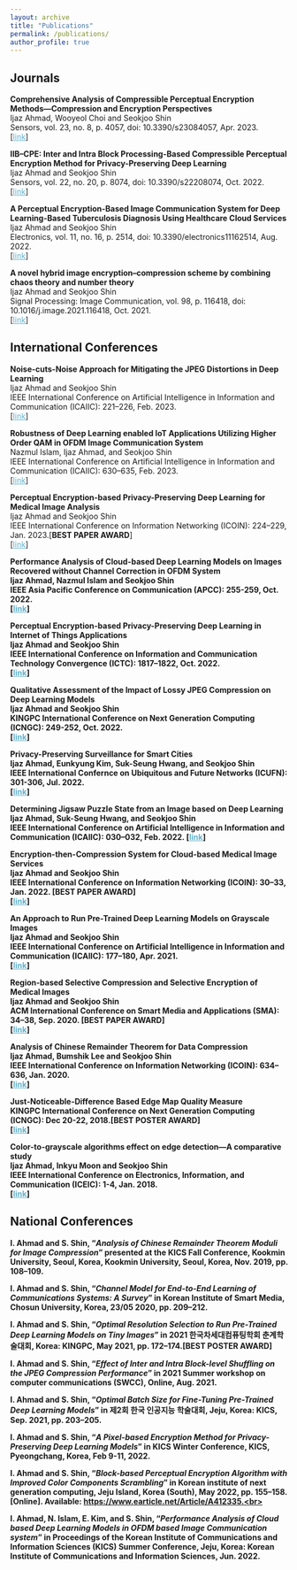 ```yaml
---
layout: archive
title: "Publications"
permalink: /publications/
author_profile: true
---
```


<h2>Journals</h2>

<b>Comprehensive Analysis of Compressible Perceptual Encryption Methods—Compression and Encryption Perspectives</b><br>
Ijaz Ahmad, Wooyeol Choi and Seokjoo Shin<br>
Sensors, vol. 23, no. 8, p. 4057, doi: 10.3390/s23084057, Apr. 2023. <br>
[<a href="https://www.mdpi.com/1424-8220/23/8/4057" target="_blank" style="color:#64B2CB">link</a>]<br>

<b>IIB–CPE: Inter and Intra Block Processing-Based Compressible Perceptual Encryption Method for Privacy-Preserving Deep Learning</b><br>
Ijaz Ahmad and Seokjoo Shin<br>
Sensors, vol. 22, no. 20, p. 8074, doi: 10.3390/s22208074, Oct. 2022. <br>
[<a href="https://www.mdpi.com/1424-8220/22/20/8074" target="_blank" style="color:#64B2CB">link</a>]<br>

<b>A Perceptual Encryption-Based Image Communication System for Deep Learning-Based Tuberculosis Diagnosis Using Healthcare Cloud Services</b> <br>
Ijaz Ahmad and Seokjoo Shin<br>
Electronics, vol. 11, no. 16, p. 2514, doi: 10.3390/electronics11162514, Aug. 2022. <br>
[<a href="https://www.mdpi.com/2079-9292/11/16/2514" target="_blank" style="color:#64B2CB">link</a>]<br>

<b>A novel hybrid image encryption–compression scheme by combining chaos theory and number theory</b><br>
Ijaz Ahmad and Seokjoo Shin<br>
Signal Processing: Image Communication, vol. 98, p. 116418, doi: 10.1016/j.image.2021.116418, Oct. 2021. <br>
[<a href="https://www.sciencedirect.com/science/article/abs/pii/S0923596521001983" target="_blank" style="color:#64B2CB">link</a>]<br>


<h2>International Conferences</h2>

<b>Noise-cuts-Noise Approach for Mitigating the JPEG Distortions in Deep Learning</b><br>
Ijaz Ahmad and Seokjoo Shin <br>
IEEE International Conference on Artificial Intelligence in Information and Communication (ICAIIC): 221–226, Feb. 2023. <br>
[<a href="https://ieeexplore.ieee.org/document/10067012" target="_blank" style="color:#64B2CB">link</a>]<br>

<b>Robustness of Deep Learning enabled IoT Applications Utilizing Higher Order QAM in OFDM Image Communication System</b><br>
Nazmul Islam, Ijaz Ahmad, and Seokjoo Shin <br>
IEEE International Conference on Artificial Intelligence in Information and Communication (ICAIIC): 630–635, Feb. 2023. <br>
[<a href="https://ieeexplore.ieee.org/document/10067100" target="_blank" style="color:#64B2CB">link</a>]<br>

<b>Perceptual Encryption-based Privacy-Preserving Deep Learning for Medical Image Analysis</b><br>
Ijaz Ahmad and Seokjoo Shin <br>
IEEE International Conference on Information Networking (ICOIN): 224–229, Jan. 2023.[<b>BEST PAPER AWARD</b>]<br>
[<a href="https://ieeexplore.ieee.org/document/10048970" target="_blank" style="color:#64B2CB">link</a>]<br>

<b>Performance Analysis of Cloud-based Deep Learning Models on Images Recovered without Channel Correction in OFDM System<b><br>
Ijaz Ahmad, Nazmul Islam and Seokjoo Shin <br>
IEEE Asia Pacific Conference on Communication (APCC): 255-259, Oct. 2022. <br>
[<a href="https://ieeexplore.ieee.org/abstract/document/9943691" target="_blank" style="color:#64B2CB">link</a>]<br>

<b>Perceptual Encryption-based Privacy-Preserving Deep Learning in Internet of Things Applications</b><br>
Ijaz Ahmad and Seokjoo Shin <br>
IEEE International Conference on Information and Communication Technology Convergence (ICTC): 1817–1822, Oct. 2022. <br>
[<a href="https://ieeexplore.ieee.org/document/9952589" target="_blank" style="color:#64B2CB">link</a>]<br>

<b>Qualitative Assessment of the Impact of Lossy JPEG Compression on Deep Learning Models</b><br>
Ijaz Ahmad and Seokjoo Shin <br>
KINGPC International Conference on Next Generation Computing (ICNGC): 249-252, Oct. 2022. <br>
[<a href="https://www.earticle.net/Article/A419789" target="_blank" style="color:#64B2CB">link</a>]<br>

<b>Privacy-Preserving Surveillance for Smart Cities</b><br>
Ijaz Ahmad, Eunkyung Kim, Suk-Seung Hwang, and Seokjoo Shin <br>
IEEE International Confernce on Ubiquitous and Future Networks (ICUFN): 301-306, Jul. 2022. <br>
[<a href="https://ieeexplore.ieee.org/document/9829680" target="_blank" style="color:#64B2CB">link</a>]<br>

<b>Determining Jigsaw Puzzle State from an Image based on Deep Learning</b><br>
Ijaz Ahmad, Suk-Seung Hwang, and Seokjoo Shin <br>
IEEE International Conference on Artificial Intelligence in Information and Communication (ICAIIC): 030–032, Feb. 2022. 
[<a href="https://ieeexplore.ieee.org/document/9722672" target="_blank" style="color:#64B2CB">link</a>]<br>

<b>Encryption-then-Compression System for Cloud-based Medical Image Services</b><br>
Ijaz Ahmad and Seokjoo Shin <br>
IEEE International Conference on Information Networking (ICOIN): 30–33, Jan. 2022. [<b>BEST PAPER AWARD</b>]<br>
[<a href="https://ieeexplore.ieee.org/document/9687214" target="_blank" style="color:#64B2CB">link</a>]<br>

<b>An Approach to Run Pre-Trained Deep Learning Models on Grayscale Images</b><br>
Ijaz Ahmad and Seokjoo Shin <br>
IEEE International Conference on Artificial Intelligence in Information and Communication (ICAIIC): 177–180, Apr. 2021.<br>
[<a href="https://ieeexplore.ieee.org/document/9415275" target="_blank" style="color:#64B2CB">link</a>]<br>

<b>Region-based Selective Compression and Selective Encryption of Medical Images</b><br>
Ijaz Ahmad and Seokjoo Shin <br>
ACM International Conference on Smart Media and Applications (SMA): 34–38, Sep. 2020. [<b>BEST PAPER AWARD</b>] <br>
[<a href="https://dl.acm.org/doi/fullHtml/10.1145/3426020.3426027" target="_blank" style="color:#64B2CB">link</a>]<br>

<b>Analysis of Chinese Remainder Theorem for Data Compression</b><br>
Ijaz Ahmad, Bumshik Lee and Seokjoo Shin <br>
IEEE International Conference on Information Networking (ICOIN): 634–636, Jan. 2020.<br>
[<a href="https://ieeexplore.ieee.org/document/9016442" target="_blank" style="color:#64B2CB">link</a>]<br>

<b>Just-Noticeable-Difference Based Edge Map Quality Measure</b><br>
KINGPC International Conference on Next Generation Computing (ICNGC): Dec 20-22, 2018.[<b>BEST POSTER AWARD</b>]<br>
[<a href="https://arxiv.org/abs/2204.03155" target="_blank" style="color:#64B2CB">link</a>]<br>

<b>Color-to-grayscale algorithms effect on edge detection—A comparative study</b><br>
Ijaz Ahmad, Inkyu Moon and Seokjoo Shin <br>
IEEE International Conference on Electronics, Information, and Communication (ICEIC): 1-4, Jan. 2018.<br>
[<a href="https://ieeexplore.ieee.org/abstract/document/8330719" target="_blank" style="color:#64B2CB">link</a>]<br>














<h2>National Conferences</h2>
<b>I. Ahmad</b> and S. Shin, “<i>Analysis of Chinese Remainder Theorem Moduli for Image Compression</i>” presented at the KICS Fall Conference, Kookmin University, Seoul, Korea, Kookmin University, Seoul, Korea, Nov. 2019, pp. 108–109.<br>

<b>I. Ahmad</b> and S. Shin, “<i>Channel Model for End-to-End Learning of Communications Systems: A Survey</i>” in Korean Institute of Smart Media, Chosun University, Korea, 23/05 2020, pp. 209–212.<br>

<b>I. Ahmad</b> and S. Shin, “<i>Optimal Resolution Selection to Run Pre-Trained Deep Learning Models on Tiny Images</i>” in 2021 한국차세대컴퓨팅학회 춘계학술대회, Korea: KINGPC, May 2021, pp. 172–174.[<b>BEST POSTER AWARD</b>]<br>

<b>I. Ahmad</b> and S. Shin, “<i>Effect of Inter and Intra Block-level Shuffling on the JPEG Compression Performance</i>” in 2021 Summer workshop on computer communications (SWCC), Online, Aug. 2021.<br>

<b>I. Ahmad</b> and S. Shin, “<i>Optimal Batch Size for Fine-Tuning Pre-Trained Deep Learning Models</i>” in 제2회 한국 인공지능 학술대회, Jeju, Korea: KICS, Sep. 2021, pp. 203–205.<br>

<b>I. Ahmad</b> and S. Shin, “<i>A Pixel-based Encryption Method for Privacy-Preserving Deep Learning Models</i>” in KICS Winter Conference, KICS, Pyeongchang, Korea, Feb 9-11, 2022.<br>

<b>I. Ahmad</b> and S. Shin, “<i>Block-based Perceptual Encryption Algorithm with Improved Color Components Scrambling</i>” in Korean institute of next generation computing, Jeju Island, Korea (South), May 2022, pp. 155–158. [Online]. Available: https://www.earticle.net/Article/A412335.<br>

<b>I. Ahmad</b>, N. Islam, E. Kim, and S. Shin, “<i>Performance Analysis of Cloud based Deep Learning Models in OFDM based Image Communication system</i>” in Proceedings of the Korean Institute of Communications and Information Sciences (KICS) Summer Conference, Jeju, Korea: Korean Institute of Communications and Information Sciences, Jun. 2022.<br>